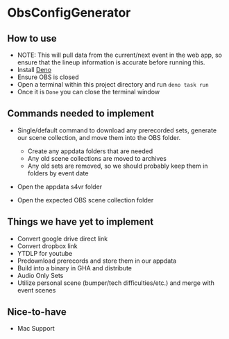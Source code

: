 # ObsConfigGenerator

## How to use
* NOTE: This will pull data from the current/next event in the web app, so ensure that the lineup information 
  is accurate before running this.
* Install [Deno](https://deno.com/)
* Ensure OBS is closed
* Open a terminal within this project directory and run `deno task run`
* Once it is `Done` you can close the terminal window

## Commands needed to implement
- Single/default command to download any prerecorded sets, generate our scene
  collection, and move them into the OBS folder.
  - Create any appdata folders that are needed
  - Any old scene collections are moved to archives
  - Any old sets are removed, so we should probably keep them in folders by
    event date

- Open the appdata s4vr folder
- Open the expected OBS scene collection folder

## Things we have yet to implement
- Convert google drive direct link
- Convert dropbox link
- YTDLP for youtube
- Predownload prerecords and store them in our appdata
- Build into a binary in GHA and distribute
- Audio Only Sets
- Utilize personal scene (bumper/tech difficulties/etc.) and merge with event scenes

## Nice-to-have
- Mac Support
